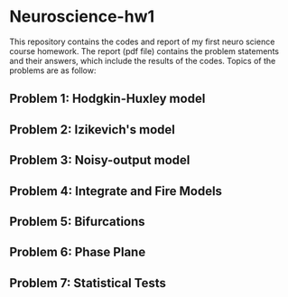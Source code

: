 # Neuroscience-hw1
This repository contains the codes and report of my first neuro science course homework.
The report (pdf file) contains the problem statements and their answers, which include the results of the codes.
Topics of the problems are as follow:
## Problem 1: Hodgkin-Huxley model
## Problem 2: Izikevich's model
## Problem 3: Noisy-output model
## Problem 4: Integrate and Fire Models
## Problem 5: Bifurcations
## Problem 6: Phase Plane
## Problem 7: Statistical Tests

